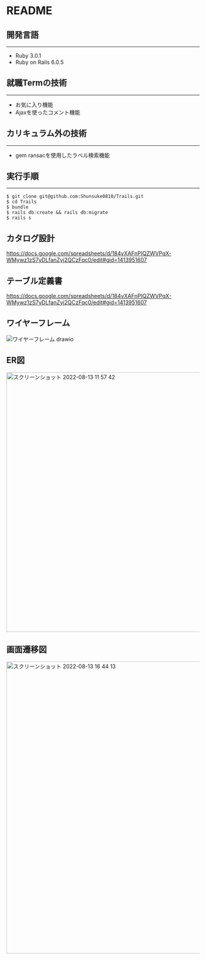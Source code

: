 # README

## 開発言語
---
- Ruby 3.0.1
- Ruby on Rails 6.0.5

## 就職Termの技術
---
- お気に入り機能
- Ajaxを使ったコメント機能

## カリキュラム外の技術
---
- gem ransacを使用したラベル検索機能

## 実行手順 
---

```
$ git clone git@github.com:Shunsuke0810/Trails.git
$ cd Trails
$ bundle
$ rails db:create && rails db:migrate
$ rails s
```

## カタログ設計

https://docs.google.com/spreadsheets/d/184vXAFnPIQZWVPqX-WMywz1zS7yDLfanZyj2QCzFqc0/edit#gid=1413951607

## テーブル定義書

https://docs.google.com/spreadsheets/d/184vXAFnPIQZWVPqX-WMywz1zS7yDLfanZyj2QCzFqc0/edit#gid=1413951607

## ワイヤーフレーム

![ワイヤーフレーム drawio](https://user-images.githubusercontent.com/104702253/184474312-44f5c578-ec10-449f-aeb6-b24f782fa813.png)

## ER図

<img width="678" alt="スクリーンショット 2022-08-13 11 57 42" src="https://user-images.githubusercontent.com/104702253/184474349-90aeac85-30e7-4d89-9b83-51592f0a0598.png">

## 画面遷移図

<img width="762" alt="スクリーンショット 2022-08-13 16 44 13" src="https://user-images.githubusercontent.com/104702253/184474414-e209000e-93aa-4a94-9269-8dc365657916.png">






